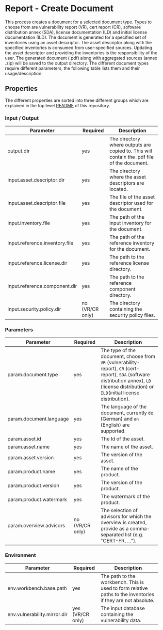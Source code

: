 # Report - Create Document

This process creates a document for a selected document type. 
Types to choose from are vulnerability report (VR), cert report (CR), software distribution annex (SDA), license documentation (LD) and initial license documentation (ILD).
The document is generated for a specified set of inventories using an asset descriptor. 
The asset descriptor along with the specified inventories is consumed from user-specified sources.
Updating the asset descriptor and providing the inventories is the responsibility of the user.
The generated document (.pdf) along with aggregated sources (annex .zip) will be saved to the output directory.
The different document types require different parameters, the following table lists them and their usage/description:

## Properties

The different properties are sorted into three different groups which are explained in the top level [README](../../README.md)
of this repository.

### Input / Output
| Parameter                      | Required        | Description                                                                                         |
|--------------------------------|-----------------|-----------------------------------------------------------------------------------------------------|
| output.dir                     | yes             | The directory where outputs are copied to. This will contain the .pdf file of the document.         | 
| input.asset.descriptor.dir     | yes             | The directory where the asset descriptors are located.                                              |
| input.asset.descriptor.file    | yes             | The file of the asset descriptor used for the document.                                             | 
| input.inventory.file           | yes             | The path of the input inventory for the document.                                                   |
| input.reference.inventory.file | yes             | The path of the reference inventory for the document.                                               |
| input.reference.license.dir    | yes             | The path to the reference license directory.                                                        |
| input.reference.component.dir  | yes             | The path to the reference component directory.                                                      |
| input.security.policy.dir      | no (VR/CR only) | The directory containing the security policy files.                                                 | 

### Parameters
| Parameter                    | Required        | Description                                                                                                                                                                                     |
|------------------------------|-----------------|-------------------------------------------------------------------------------------------------------------------------------------------------------------------------------------------------|
| param.document.type          | yes             | The type of the document, choose from `VR` (vulnerability-report), `CR` (cert-report), `SDA` (software distribution annex), `LD` (license distribution) or `ILD`(initial license distribution). | 
| param.document.language      | yes             | The language of the document, currently `de` (German) and `en` (English) are supported.                                                                                                         | 
| param.asset.id               | yes             | The Id of the asset.                                                                                                                                                                            | 
| param.asset.name             | yes             | The name of the asset.                                                                                                                                                                          | 
| param.asset.version          | yes             | The version of the asset.                                                                                                                                                                       | 
| param.product.name           | yes             | The name of the product.                                                                                                                                                                        | 
| param.product.version        | yes             | The version of the product.                                                                                                                                                                     | 
| param.product.watermark      | yes             | The watermark of the product.                                                                                                                                                                   |
| param.overview.advisors      | no (VR/CR only) | The selection of advisors for which the overview is created, provide as a comma-separated list (e.g. "CERT-FR, ...").                                                                           |

### Environment
| Parameter                    | Required           | Description                                                                                                  |
|------------------------------|--------------------|--------------------------------------------------------------------------------------------------------------|
| env.workbench.base.path      | yes                | The path to the workbench. This is used to form relative paths to the inventories if they are not absolute.  | 
| env.vulnerability.mirror.dir | yes (VR/CR only)   | The input database containing the vulnerability data.                                                        |
